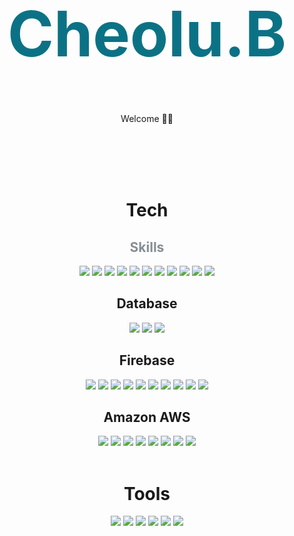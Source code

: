 <h1 align="center" color="#0b7285" style="text-align:center;font-size: 100px;font-weight: 700; color: #0b7285;">Cheolu.B</h1>

<p align="center">Welcome 👋🏻</p>
<br/>
<br/>
<br/>
<br/>

<div align="center">
  <h1 align="center">Tech</h1>

  <h2 style="color: #868e96">Skills</h2>
  <img src="https://img.shields.io/badge/Next.js-000000?style=for-the-badge&logo=Next.js&logoColor=white"/>
  <img src="https://img.shields.io/badge/React-61DAFB?style=for-the-badge&logo=React&logoColor=white"/>
  <img src="https://img.shields.io/badge/Angular-DD0031?style=for-the-badge&logo=Angular&logoColor=white"/>
  <img src="https://img.shields.io/badge/JavaScript-F7DF1E?style=for-the-badge&logo=JavaScript&logoColor=white"/>
  <img src="https://img.shields.io/badge/TypeScript-3178C6?style=for-the-badge&logo=TypeScript&logoColor=white"/>
  <img src="https://img.shields.io/badge/Node.js-339933?style=for-the-badge&logo=Node.js&logoColor=white"/>
  <img src="https://img.shields.io/badge/NestJS-E0234E?style=for-the-badge&logo=NestJS&logoColor=white"/>
  <img src="https://img.shields.io/badge/Express-000000?style=for-the-badge&logo=Express&logoColor=white"/>
  <img src="https://img.shields.io/badge/Spring-6DB33F?style=for-the-badge&logo=Spring&logoColor=white"/>
  <img src="https://img.shields.io/badge/Git-F05032?style=for-the-badge&logo=Git&logoColor=white"/>
  <img src="https://img.shields.io/badge/GitHub-181717?style=for-the-badge&logo=GitHub&logoColor=white"/>
  
  <h2 align="center">Database</h2>
  <img src="https://img.shields.io/badge/MySQL-4479A1?style=for-the-badge&logo=MySQL&logoColor=white"/>
  <img src="https://img.shields.io/badge/MariaDB-003545?style=for-the-badge&logo=MariaDB&logoColor=white"/>
  <img src="https://img.shields.io/badge/MongoDB-47A248?style=for-the-badge&logo=MongoDB&logoColor=white"/>
  
  <h2 align="center">Firebase</h2>
  <img src="https://img.shields.io/badge/Cloud Firestore-FFCA28?style=for-the-badge&logo=Firebase&logoColor=white"/>
  <img src="https://img.shields.io/badge/Realtime Database-FFCA28?style=for-the-badge&logo=Firebase&logoColor=white"/>
  <img src="https://img.shields.io/badge/Cloud Storage-FFCA28?style=for-the-badge&logo=Firebase&logoColor=white"/>
  <img src="https://img.shields.io/badge/Cloud Function-FFCA28?style=for-the-badge&logo=Firebase&logoColor=white"/>
  <img src="https://img.shields.io/badge/Dynamic Link-FFCA28?style=for-the-badge&logo=Firebase&logoColor=white"/>
  <img src="https://img.shields.io/badge/Remote Config-FFCA28?style=for-the-badge&logo=Firebase&logoColor=white"/>
  <img src="https://img.shields.io/badge/Messaging-FFCA28?style=for-the-badge&logo=Firebase&logoColor=white"/>
  <img src="https://img.shields.io/badge/App Distribution-FFCA28?style=for-the-badge&logo=Firebase&logoColor=white"/>
  <img src="https://img.shields.io/badge/Authentication-FFCA28?style=for-the-badge&logo=Firebase&logoColor=white"/>
  <img src="https://img.shields.io/badge/Hosting-FFCA28?style=for-the-badge&logo=Firebase&logoColor=white"/>
  
  <h2 align="center">Amazon AWS</h2>
  <img src="https://img.shields.io/badge/EC2-FF9900?style=for-the-badge&logo=Amazon EC2&logoColor=white"/>
  <img src="https://img.shields.io/badge/ECS-FF9900?style=for-the-badge&logo=Amazon ECS&logoColor=white"/>
  <img src="https://img.shields.io/badge/ECR-FF9900?style=for-the-badge&logo=Amazon ECS&logoColor=white"/>
  <img src="https://img.shields.io/badge/S3-569A31?style=for-the-badge&logo=Amazon S3&logoColor=white"/>
  <img src="https://img.shields.io/badge/RDS-FF9900?style=for-the-badge&logo=Amazon AWS&logoColor=white"/>
  <img src="https://img.shields.io/badge/Cloud Front-232F3E?style=for-the-badge&logo=Amazon AWS&logoColor=white"/>
  <img src="https://img.shields.io/badge/Cloud Watch-232F3E?style=for-the-badge&logo=Amazon AWS&logoColor=white"/>
  <img src="https://img.shields.io/badge/Lambda-FF9900?style=for-the-badge&logo=Amazon AWS&logoColor=white"/>
  
  <br/>
  <br/>
  
  <h1 align="center">Tools</h1>
  <img src="https://img.shields.io/badge/Visual Studio Code-007ACC?style=for-the-badge&logo=Visual Studio Code&logoColor=white"/>
  <img src="https://img.shields.io/badge/WebStorm-000000?style=for-the-badge&logo=WebStorm&logoColor=white"/>
  <img src="https://img.shields.io/badge/IntelliJ IDEA-000000?style=for-the-badge&logo=IntelliJ IDEA&logoColor=white"/>
  <img src="https://img.shields.io/badge/DataGrip-000000?style=for-the-badge&logo=DataGrip&logoColor=white"/>
  <img src="https://img.shields.io/badge/Figma-F24E1E?style=for-the-badge&logo=Figma&logoColor=white"/>
  <img src="https://img.shields.io/badge/Postman-FF6C37?style=for-the-badge&logo=Postman&logoColor=white"/>
</div>
